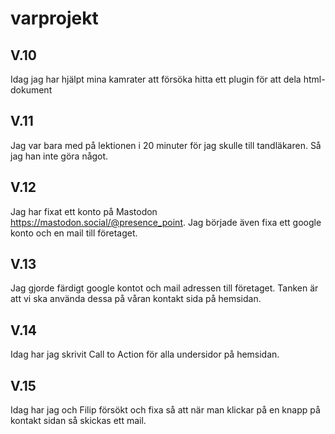 # varprojekt
## V.10
Idag jag har hjälpt mina kamrater att försöka hitta ett plugin för att dela html-dokument
## V.11
Jag var bara med på lektionen i 20 minuter för jag skulle till tandläkaren. Så jag han inte göra något.
## V.12
Jag har fixat ett konto på Mastodon https://mastodon.social/@presence_point. Jag började även fixa ett google konto och en mail till företaget.
## V.13
Jag gjorde färdigt google kontot och mail adressen till företaget. Tanken är att vi ska använda dessa på våran kontakt sida på hemsidan.
## V.14
Idag har jag skrivit Call to Action för alla undersidor på hemsidan.
## V.15
Idag har jag och Filip försökt och fixa så att när man klickar på en knapp på kontakt sidan så skickas ett mail.
